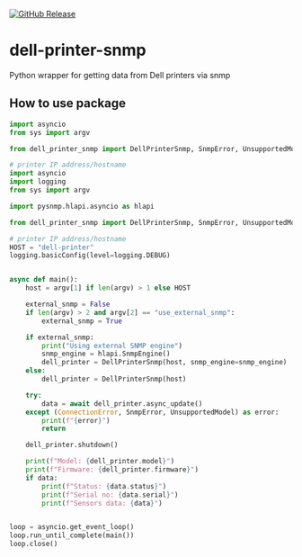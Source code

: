[![GitHub Release][releases-shield]][releases]


# dell-printer-snmp
Python wrapper for getting data from Dell printers via snmp

## How to use package
```py
import asyncio
from sys import argv

from dell_printer_snmp import DellPrinterSnmp, SnmpError, UnsupportedModel

# printer IP address/hostname
import asyncio
import logging
from sys import argv

import pysnmp.hlapi.asyncio as hlapi

from dell_printer_snmp import DellPrinterSnmp, SnmpError, UnsupportedModel

# printer IP address/hostname
HOST = "dell-printer"
logging.basicConfig(level=logging.DEBUG)


async def main():
    host = argv[1] if len(argv) > 1 else HOST

    external_snmp = False
    if len(argv) > 2 and argv[2] == "use_external_snmp":
        external_snmp = True

    if external_snmp:
        print("Using external SNMP engine")
        snmp_engine = hlapi.SnmpEngine()
        dell_printer = DellPrinterSnmp(host, snmp_engine=snmp_engine)
    else:
        dell_printer = DellPrinterSnmp(host)

    try:
        data = await dell_printer.async_update()
    except (ConnectionError, SnmpError, UnsupportedModel) as error:
        print(f"{error}")
        return

    dell_printer.shutdown()

    print(f"Model: {dell_printer.model}")
    print(f"Firmware: {dell_printer.firmware}")
    if data:
        print(f"Status: {data.status}")
        print(f"Serial no: {data.serial}")
        print(f"Sensors data: {data}")


loop = asyncio.get_event_loop()
loop.run_until_complete(main())
loop.close()
```
[releases]: https://github.com/kongo09/dell-printer-snmp/releases
[releases-shield]: https://img.shields.io/github/release/kongo09/dell-printer-snmp.svg?style=popout
